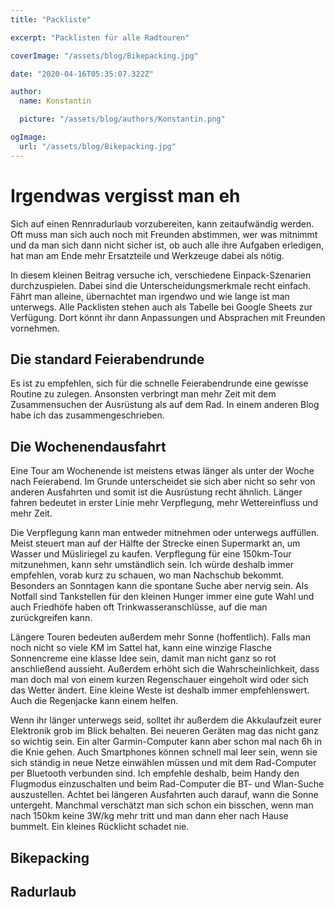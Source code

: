 ```yaml
---
title: "Packliste"

excerpt: "Packlisten für alle Radtouren"

coverImage: "/assets/blog/Bikepacking.jpg"

date: "2020-04-16T05:35:07.322Z"

author:
  name: Konstantin

  picture: "/assets/blog/authors/Konstantin.png"

ogImage:
  url: "/assets/blog/Bikepacking.jpg"
---
```


# Irgendwas vergisst man eh

Sich auf einen Rennradurlaub vorzubereiten, kann zeitaufwändig werden. Oft muss man sich auch noch mit Freunden abstimmen, wer was mitnimmt und da man sich dann nicht sicher ist, ob auch alle ihre Aufgaben erledigen, hat man am Ende mehr Ersatzteile und Werkzeuge dabei als nötig.

In diesem kleinen Beitrag versuche ich, verschiedene Einpack-Szenarien durchzuspielen. Dabei sind die Unterscheidungsmerkmale recht einfach. Fährt man alleine, übernachtet man irgendwo und wie lange ist man unterwegs. Alle Packlisten stehen auch als Tabelle bei Google Sheets zur Verfügung. Dort könnt ihr dann Anpassungen und Absprachen mit Freunden vornehmen.

## Die standard Feierabendrunde

Es ist zu empfehlen, sich für die schnelle Feierabendrunde eine gewisse Routine zu zulegen. Ansonsten verbringt man mehr Zeit mit dem Zusammensuchen der Ausrüstung als auf dem Rad. In einem anderen Blog habe ich das zusammengeschrieben.

## Die Wochenendausfahrt

Eine Tour am Wochenende ist meistens etwas länger als unter der Woche nach Feierabend. Im Grunde unterscheidet sie sich aber nicht so sehr von anderen Ausfahrten und somit ist die Ausrüstung recht ähnlich. Länger fahren bedeutet in erster Linie mehr Verpflegung, mehr Wettereinfluss und mehr Zeit.

Die Verpflegung kann man entweder mitnehmen oder unterwegs auffüllen. Meist steuert man auf der Hälfte der Strecke einen Supermarkt an, um Wasser und Müsliriegel zu kaufen. Verpflegung für eine 150km-Tour mitzunehmen, kann sehr umständlich sein. Ich würde deshalb immer empfehlen, vorab kurz zu schauen, wo man Nachschub bekommt. Besonders an Sonntagen kann die spontane Suche aber nervig sein. Als Notfall sind Tankstellen für den kleinen Hunger immer eine gute Wahl und auch Friedhöfe haben oft Trinkwasseranschlüsse, auf die man zurückgreifen kann.

Längere Touren bedeuten außerdem mehr Sonne (hoffentlich). Falls man noch nicht so viele KM im Sattel hat, kann eine winzige Flasche Sonnencreme eine klasse Idee sein, damit man nicht ganz so rot anschließend aussieht. Außerdem erhöht sich die Wahrscheinlichkeit, dass man doch mal von einem kurzen Regenschauer eingeholt wird oder sich das Wetter ändert. Eine kleine Weste ist deshalb immer empfehlenswert. Auch die Regenjacke kann einem helfen.

Wenn ihr länger unterwegs seid, solltet ihr außerdem die Akkulaufzeit eurer Elektronik grob im Blick behalten. Bei neueren Geräten mag das nicht ganz so wichtig sein. Ein alter Garmin-Computer kann aber schon mal nach 6h in die Knie gehen. Auch Smartphones können schnell mal leer sein, wenn sie sich ständig in neue Netze einwählen müssen und mit dem Rad-Computer per Bluetooth verbunden sind. Ich empfehle deshalb, beim Handy den Flugmodus einzuschalten und beim Rad-Computer die BT- und Wlan-Suche auszustellen. Achtet bei längeren Ausfahrten auch darauf, wann die Sonne untergeht. Manchmal verschätzt man sich schon ein bisschen, wenn man nach 150km keine 3W/kg mehr tritt und man dann eher nach Hause bummelt. Ein kleines Rücklicht schadet nie.

## Bikepacking

## Radurlaub

